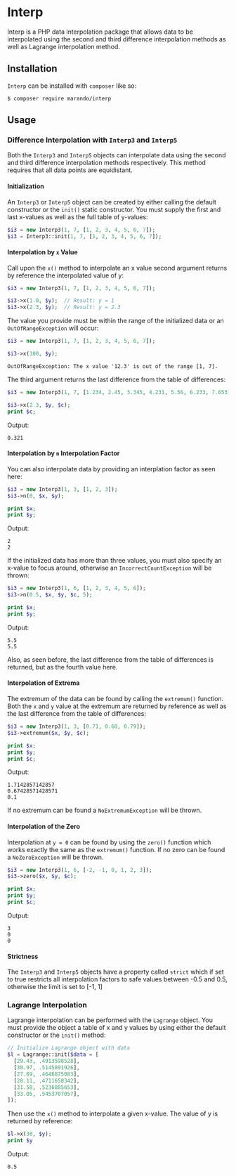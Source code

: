 Interp
======
Interp is a PHP data interpolation package that allows data to be interpolated using the second and third difference interpolation methods as well as Lagrange interpolation method.


Installation
------------
`Interp` can be installed with `composer` like so:
```
$ composer require marando/interp
```


Usage
-----

### Difference Interpolation with `Interp3` and `Interp5`

Both the `Interp3` and `Interp5` objects can interpolate data using the second and third difference interpolation methods respectively. This method requires that all data points are equidistant.

#### Initialization 

An `Interp3` or `Interp5` object can be created by either calling the default constructor or the `init()` static constructor. You must supply the first and last x-values as well as the full table of y-values:

```php
$i3 = new Interp3(1, 7, [1, 2, 3, 4, 5, 6, 7]);
$i3 = Interp3::init(1, 7, [1, 2, 3, 4, 5, 6, 7]);
```

#### Interpolation by `x` Value
Call upon the `x()` method to interpolate an x value second argument returns by reference the interpolated value of y:

```php
$i3 = new Interp3(1, 7, [1, 2, 3, 4, 5, 6, 7]);

$i3->x(1.0, $y);  // Result: y = 1
$i3->x(2.3, $y);  // Result: y = 2.3
```

The value you provide must be within the range of the initialized data or an `OutOfRangeException` will occur:
```php
$i3 = new Interp3(1, 7, [1, 2, 3, 4, 5, 6, 7]);

$i3->x(100, $y);  
```
```
OutOfRangeException: The x value '12.3' is out of the range [1, 7].
```

The third argument returns the last difference from the table of differences:
```php
$i3 = new Interp3(1, 7, [1.234, 2.45, 3.345, 4.231, 5.56, 6.233, 7.653]);

$i3->x(2.3, $y, $c);
print $c;
```
Output:
```
0.321
```

#### Interpolation by `n` Interpolation Factor
You can also interpolate data by providing an interplation factor as seen here:
```php
$i3 = new Interp3(1, 3, [1, 2, 3]);
$i3->n(0, $x, $y);

print $x;
print $y;
```
Output:
```
2
2
```

If the initialized data has more than three values, you must also specify an x-value to focus around, otherwise an `IncorrectCountException` will be thrown:
```php
$i3 = new Interp3(1, 6, [1, 2, 3, 4, 5, 6]);
$i3->n(0.5, $x, $y, $c, 5);

print $x;
print $y;
```
Output:
```
5.5
5.5
```

Also, as seen before, the last difference from the table of differences is returned, but as the fourth value here.


#### Interpolation of Extrema
The extremum of the data can be found by calling the `extremum()` function. Both the `x` and `y` value at the extremum are returned by reference as well as the last difference from the table of differences:
```php
$i3 = new Interp3(1, 3, [0.71, 0.68, 0.79]);
$i3->extremum($x, $y, $c);

print $x;
print $y;
print $c;
```
Output:
```
1.7142857142857
0.67428571428571
0.1
```

If no extremum can be found a `NoExtremumException` will be thrown.

#### Interpolation of the Zero

Interpolation at `y = 0` can be found by using the `zero()` function which works exactly the same as the `extremum()` function. If no zero can be found a `NoZeroException` will be thrown.

```php
$i3 = new Interp3(1, 6, [-2, -1, 0, 1, 2, 3]);
$i3->zero($x, $y, $c);

print $x;
print $y;
print $c;
```
Output:
```
3
0
0
```

#### Strictness

The `Interp3` and `Interp5` objects have a property called `strict` which if set to true restricts all interpolation factors to safe values between -0.5 and 0.5, otherwise the limit is set to [-1, 1]


### Lagrange Interpolation

Lagrange interpolation can be performed with the `Lagrange` object. You must provide the object a table of x and y values by using either the default constructor or the `init()` method:

```php
// Initialize Lagrange object with data
$l = Lagrange::init($data = [
  [29.43, .4913598528],
  [30.97, .5145891926],
  [27.69, .4646875083],
  [28.11, .4711658342],
  [31.58, .5236885653],
  [33.05, .5453707057],
]);
```
Then use the `x()` method to interpolate a given x-value. The value of y is returned by reference:
```php
$l->x(30, $y);
print $y
```
Output:
```
0.5
```






